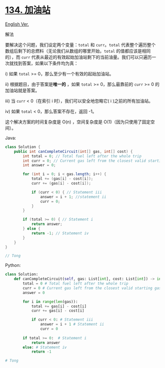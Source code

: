 # [134. 加油站](https://leetcode.com/problems/gas-station/)

[English Ver.](/Solution/0134_Gas_Station.md)

解法

要解决这个问题，我们设定两个变量：`total` 和 `curr`。`total` 代表整个遍历整个数组后剩下的总燃料（无论我们从数组的哪里开始，`total` 的值都应该是相同的），而 `curr` 代表从最近的有效起始加油站剩下的当前油量。我们可以只遍历一次就找到答案，如果以下条件均为真：

i) 如果 `total` >= 0，那么至少有一个有效的起始加油站。

ii) 根据题目，由于答案是**唯一的** ，如果 `total` >= 0，那么最靠前的 `curr` >= 0 的加油站就是答案。

iii) 当 `curr` < 0（在索引 i 时），我们可以安全地忽略它( i )之前的所有加油站。

iv) 如果 `total` < 0，那么答案不存在，返回 -1。

这个解决方案的时间复杂度是 O(n) ，空间复杂度是 O(1)（因为只使用了固定空间）。

Java:

```java
class Solution {
    public int canCompleteCircuit(int[] gas, int[] cost) {
        int total = 0; // Total fuel left after the whole trip
        int curr = 0; // Current gas left from the closest valid starting gas station
        int answer = 0;

        for (int i = 0; i < gas.length; i++) {
            total += (gas[i] - cost[i]);
            curr += (gas[i] - cost[i]);

            if (curr < 0) { // Statement iii
                answer = i + 1; //statement ii
                curr = 0;
            }
        }

        if (total >= 0) { // Statement i
            return answer;
        } else {
            return -1; // Statement iv
        }
    }
}

// Tong
```

Python:

```python
class Solution:
    def canCompleteCircuit(self, gas: List[int], cost: List[int]) -> int:
        total = 0 # Total fuel left after the whole trip
        curr = 0 # Current gas left from the closest valid starting gas station
        answer = 0

        for i in range(len(gas)):
            total += gas[i] - cost[i]
            curr += gas[i] - cost[i]

            if curr < 0: # Statement iii
                answer = i + 1 # Statement ii
                curr = 0
  
        if total >= 0:  # Statement i
            return answer
        else: # Statement iv
            return -1

# Tong
```
